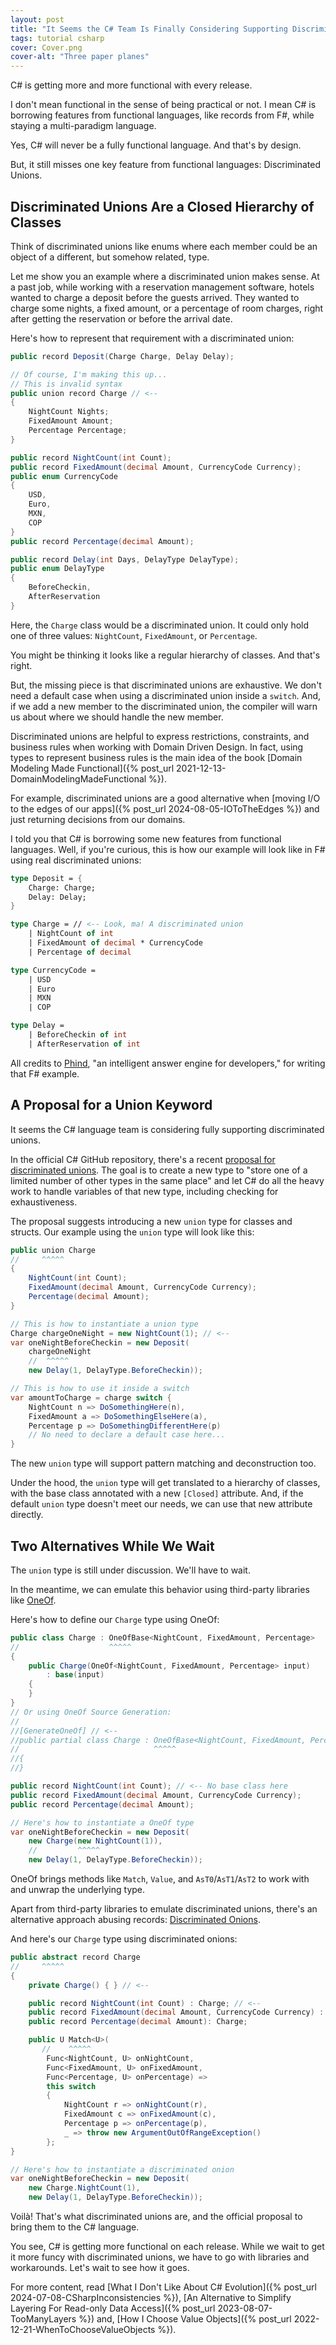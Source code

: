 ```yaml
---
layout: post
title: "It Seems the C# Team Is Finally Considering Supporting Discriminated Unions"
tags: tutorial csharp
cover: Cover.png
cover-alt: "Three paper planes" 
---
```


C# is getting more and more functional with every release.

I don't mean functional in the sense of being practical or not. I mean C# is borrowing features from functional languages, like records from F#, while staying a multi-paradigm language.

Yes, C# will never be a fully functional language. And that's by design.

But, it still misses one key feature from functional languages: Discriminated Unions.

## Discriminated Unions Are a Closed Hierarchy of Classes

Think of discriminated unions like enums where each member could be an object of a different, but somehow related, type.

Let me show you an example where a discriminated union makes sense. At a past job, while working with a reservation management software, hotels wanted to charge a deposit before the guests arrived. They wanted to charge some nights, a fixed amount, or a percentage of room charges, right after getting the reservation or before the arrival date.

Here's how to represent that requirement with a discriminated union:

```csharp
public record Deposit(Charge Charge, Delay Delay);

// Of course, I'm making this up...
// This is invalid syntax
public union record Charge // <--
{
    NightCount Nights;
    FixedAmount Amount;
    Percentage Percentage;
}

public record NightCount(int Count);
public record FixedAmount(decimal Amount, CurrencyCode Currency);
public enum CurrencyCode
{
    USD,
    Euro,
    MXN,
    COP
}
public record Percentage(decimal Amount);

public record Delay(int Days, DelayType DelayType);
public enum DelayType
{
    BeforeCheckin,
    AfterReservation
}
```

Here, the `Charge` class would be a discriminated union. It could only hold one of three values: `NightCount`, `FixedAmount`, or `Percentage`.

You might be thinking it looks like a regular hierarchy of classes. And that's right. 

But, the missing piece is that discriminated unions are exhaustive. We don't need a default case when using a discriminated union inside a `switch`. And, if we add a new member to the discriminated union, the compiler will warn us about where we should handle the new member.

Discriminated unions are helpful to express restrictions, constraints, and business rules when working with Domain Driven Design. In fact, using types to represent business rules is the main idea of the book [Domain Modeling Made Functional]({% post_url 2021-12-13-DomainModelingMadeFunctional %}).

For example, discriminated unions are a good alternative when [moving I/O to the edges of our apps]({% post_url 2024-08-05-IOToTheEdges %}) and just returning decisions from our domains.

I told you that C# is borrowing some new features from functional languages. Well, if you're curious, this is how our example will look like in F# using real discriminated unions:

```fsharp
type Deposit = {
    Charge: Charge;
    Delay: Delay;
}

type Charge = // <-- Look, ma! A discriminated union
    | NightCount of int
    | FixedAmount of decimal * CurrencyCode
    | Percentage of decimal

type CurrencyCode =
    | USD
    | Euro
    | MXN
    | COP

type Delay =
    | BeforeCheckin of int
    | AfterReservation of int
```

All credits to [Phind](https://www.phind.com/search?home=true), "an intelligent answer engine for developers," for writing that F# example.

## A Proposal for a Union Keyword

It seems the C# language team is considering fully supporting discriminated unions.

In the official C# GitHub repository, there's a recent [proposal for discriminated unions](https://github.com/dotnet/csharplang/blob/18a527bcc1f0bdaf542d8b9a189c50068615b439/proposals/TypeUnions.md). The goal is to create a new type to "store one of a limited number of other types in the same place" and let C# do all the heavy work to handle variables of that new type, including checking for exhaustiveness.

The proposal suggests introducing a new `union` type for classes and structs. Our example using the `union` type will look like this:

```csharp
public union Charge
//     ^^^^^
{
    NightCount(int Count);
    FixedAmount(decimal Amount, CurrencyCode Currency);
    Percentage(decimal Amount);
}

// This is how to instantiate a union type
Charge chargeOneNight = new NightCount(1); // <--
var oneNightBeforeCheckin = new Deposit(
    chargeOneNight
    //  ^^^^^
    new Delay(1, DelayType.BeforeCheckin));

// This is how to use it inside a switch
var amountToCharge = charge switch {
    NightCount n => DoSomethingHere(n),
    FixedAmount a => DoSomethingElseHere(a),
    Percentage p => DoSomethingDifferentHere(p)
    // No need to declare a default case here...
}
```

The new `union` type will support pattern matching and deconstruction too.

Under the hood, the `union` type will get translated to a hierarchy of classes, with the base class annotated with a new `[Closed]` attribute. And, if the default `union` type doesn't meet our needs, we can use that new attribute directly.

## Two Alternatives While We Wait

The `union` type is still under discussion. We'll have to wait.

In the meantime, we can emulate this behavior using third-party libraries like [OneOf](https://github.com/mcintyre321/OneOf).

Here's how to define our `Charge` type using OneOf:

```csharp
public class Charge : OneOfBase<NightCount, FixedAmount, Percentage>
//                    ^^^^^
{
    public Charge(OneOf<NightCount, FixedAmount, Percentage> input)
        : base(input)
    {
    }
}
// Or using OneOf Source Generation:
//
//[GenerateOneOf] // <--
//public partial class Charge : OneOfBase<NightCount, FixedAmount, Percentage>
//                              ^^^^^
//{
//}

public record NightCount(int Count); // <-- No base class here
public record FixedAmount(decimal Amount, CurrencyCode Currency);
public record Percentage(decimal Amount);

// Here's how to instantiate a OneOf type
var oneNightBeforeCheckin = new Deposit(
    new Charge(new NightCount(1)),
    //         ^^^^^
    new Delay(1, DelayType.BeforeCheckin));
```

OneOf brings methods like `Match`, `Value`, and `AsT0`/`AsT1`/`AsT2` to work with and unwrap the underlying type.

Apart from third-party libraries to emulate discriminated unions, there's an alternative approach abusing records: [Discriminated Onions](https://github.com/salvois/DiscriminatedOnions).

And here's our `Charge` type using discriminated onions:

```csharp
public abstract record Charge
//     ^^^^^
{
    private Charge() { } // <--

    public record NightCount(int Count) : Charge; // <--
    public record FixedAmount(decimal Amount, CurrencyCode Currency) : Charge;
    public record Percentage(decimal Amount): Charge;

    public U Match<U>(
       //    ^^^^^
        Func<NightCount, U> onNightCount,
        Func<FixedAmount, U> onFixedAmount,
        Func<Percentage, U> onPercentage) =>
        this switch
        {
            NightCount r => onNightCount(r),
            FixedAmount c => onFixedAmount(c),
            Percentage p => onPercentage(p),
            _ => throw new ArgumentOutOfRangeException()
        };
}

// Here's how to instantiate a discriminated onion
var oneNightBeforeCheckin = new Deposit(
    new Charge.NightCount(1),
    new Delay(1, DelayType.BeforeCheckin));
```

Voilà! That's what discriminated unions are, and the official proposal to bring them to the C# language.

You see, C# is getting more functional on each release. While we wait to get it more funcy with discriminated unions, we have to go with libraries and workarounds. Let's wait to see how it goes.

For more content, read [What I Don't Like About C# Evolution]({% post_url 2024-07-08-CSharpInconsistencies %}), [An Alternative to Simplify Layering For Read-only Data Access]({% post_url 2023-08-07-TooManyLayers %}) and, [How I Choose Value Objects]({% post_url 2022-12-21-WhenToChooseValueObjects %}).